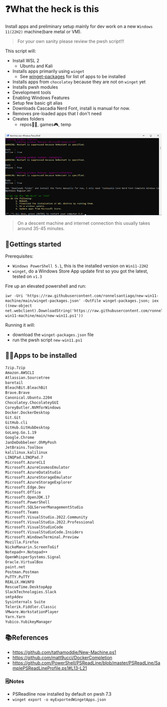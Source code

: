 # ❓What the heck is this

Install apps and preliminary setup mainly for dev work on a new `Windows 11(22H2)` machine(bare metal or VM).

>For your own sanity please review the pwsh script!!!

This script will:

- Install WSL 2
  - Ubuntu and Kali
- Installs apps primarily using `winget`
  - See [winget-packages][wingetpac] for list of apps to be installed
- Installs apps from `chocolatey` because they are not on `winget` yet
- Installs pwsh modules
- Development tools
- Enabling Windows Features
- Setup few basic git alias
- Downloads Cascadia Nerd Font, install is manual for now.
- Removes pre-loaded apps that I don't need
- Creates folders
  - repos🧑‍💻, games🎮, temp

![alt text](output.png)

> On a descent machine and internet connection this usually takes around 35-45 minutes.

## 🔰Gettings started

Prerequisites:

- `Windows PowerShell 5.1`, this is the installed version on `Win11-22H2`
- `winget`, do a Windows Store App update first so you got the latest, tested on `v1.3`

Fire up an elevated powershell and run:

```pwsh
iwr -Uri 'https://raw.githubusercontent.com/ronnelsantiago/new-win11-machine/main/winget-packages.json' -OutFile winget-packages.json; iex ((new-object net.webclient).DownloadString('https://raw.githubusercontent.com/ronnelsantiago/new-win11-machine/main/new-win11.ps1'))
```

Running it will:

- download the `winget-packages.json` file
- run the pwsh script `new-win11.ps1`

## 🧑‍💻Apps to be installed

```text
7zip.7zip
Amazon.AWSCLI
Atlassian.Sourcetree
baretail
BleachBit.BleachBit
Brave.Brave
Canonical.Ubuntu.2204
Chocolatey.ChocolateyGUI
CoreyButler.NVMforWindows
Docker.DockerDesktop
Git.Git
GitHub.cli
GitHub.GitHubDesktop
GoLang.Go.1.19
Google.Chrome
JanDeDobbeleer.OhMyPosh
JetBrains.Toolbox
kalilinux.kalilinux
LINQPad.LINQPad.7
Microsoft.AzureCLI
Microsoft.AzureCosmosEmulator
Microsoft.AzureDataStudio
Microsoft.AzureStorageEmulator
Microsoft.AzureStorageExplorer
Microsoft.Edge.Dev
Microsoft.Office
Microsoft.OpenJDK.17
Microsoft.PowerShell
Microsoft.SQLServerManagementStudio
Microsoft.Teams
Microsoft.VisualStudio.2022.Community
Microsoft.VisualStudio.2022.Professional
Microsoft.VisualStudioCode
Microsoft.VisualStudioCode.Insiders
Microsoft.WindowsTerminal.Preview
Mozilla.Firefox
NickeManarin.ScreenToGif
Notepad++.Notepad++
OpenWhisperSystems.Signal
Oracle.VirtualBox
paint.net
Postman.Postman
PuTTY.PuTTY
REALiX.HWiNFO
RescueTime.DesktopApp
SlackTechnologies.Slack
smtp4dev
Sysinternals Suite
Telerik.Fiddler.Classic
VMware.WorkstationPlayer
Yarn.Yarn
Yubico.YubikeyManager
```

## 📚References

- https://github.com/tathamoddie/New-Machine.ps1
- https://github.com/matt9ucci/DockerCompletion
- https://github.com/PowerShell/PSReadLine/blob/master/PSReadLine/SamplePSReadLineProfile.ps1#L13-L21

### 🗒️Notes

- PSReadline now installed by default on pwsh 7.3
- `winget export -o myExportedWingetApps.json`

[wingetpac]: /winget-packages.json
